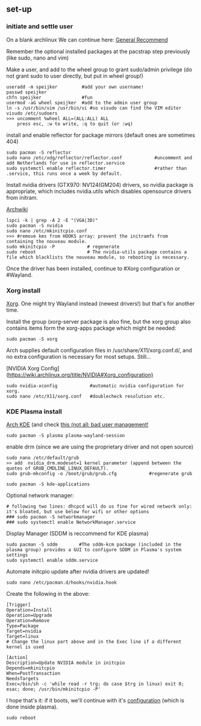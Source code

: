 ## set-up
### initiate and settle user

On a blank archlinux
We can continue here: [General Recommend](https://wiki.archlinux.org/title/General_recommendations)

Remember the optional installed packages at the pacstrap step previously (like sudo, nano and vim)

Make a user, and add to the wheel group to grant sudo/admin privilege (do not grant sudo to user directly, but put in wheel group!)
```
useradd -m speijker         #add your own username!
passwd speijker
chfn speijker               #fun
usermod -aG wheel speijker  #add to the admin user group
ln -s /usr/bin/vim /usr/bin/vi #so visudo can find the VIM editor
visudo /etc/sudoers
>>> uncomment %wheel ALL=(ALL:ALL) ALL
    press esc, :w to write, :q to quit (or :wq)
```
install and enable reflector for package mirrors (default ones are sometimes 404)
```
sudo pacman -S reflector
sudo nano /etc/xdg/reflector/reflector.conf            #uncomment and add Netherlands for use in reflector.service
sudo systemctl enable reflector.timer                  #rather than .service, this runs once a week by default.
```
Install nvidia drivers (GTX970: NV124(GM204) drivers, so nvidia package is appropriate, which includes nvidia.utils which disables opensource drivers from initram.

[Archwiki](https://wiki.archlinux.org/title/NVIDIA)
```
lspci -k | grep -A 2 -E "(VGA|3D)"
sudo pacman -S nvidia
sudo nano /etc/mkinitcpio.conf
>>> #remove kms from HOOKS array: prevent the initramfs from containing the nouveau module.
sudo mkinitcpio -P            # regenerate
sudo reboot                   # The nvidia-utils package contains a file which blacklists the nouveau module, so rebooting is necessary.
```
Once the driver has been installed, continue to #Xorg configuration or #Wayland.

### Xorg install
[Xorg](https://wiki.archlinux.org/title/Xorg). One might try Wayland instead (newest drivers!) but that's for another time.

Install the group (xorg-server package is also fine, but the xorg group also contains items form the xorg-apps package which might be needed:
```
sudo pacman -S xorg
```
 Arch supplies default configuration files in /usr/share/X11/xorg.conf.d/, and no extra configuration is necessary for most setups. Still...

 [NVIDIA Xorg Config](https://wiki.archlinux.org/title/NVIDIA#Xorg_configuration}
```
sudo nvidia-xconfig            #automatic nvidia configuration for xorg.
sudo nano /etc/X11/xorg.conf   #doublecheck resolution etc.
```

### KDE Plasma install
[Arch KDE](https://wiki.archlinux.org/title/KDE#Plasma) (and check [this (not all: bad user management!](https://itsfoss.com/install-kde-arch-linux/)
```
sudo pacman -S plasma plasma-wayland-session
```
enable drm (since we are using the proprietary driver and not open source)
```
sudo nano /etc/default/grub
>> add  nvidia_drm.modeset=1 kernel parameter (append between the quotes of GRUB_CMDLINE_LINUX_DEFAULT).
sudo grub-mkconfig -o /boot/grub/grub.cfg            #regenerate grub
```
```
sudo pacman -S kde-applications
```
Optional network manager:
```
# following two lines: dhcpcd will do us fine for wired network only: it's bloated, but use below for wifi or other options
### sudo pacman -S networkmanager
### sudo systemctl enable NetworkManager.service
```
Display Manager (SDDM is reccommend for KDE plasma)
```
sudo pacman -S sddm        #The sddm-kcm package (included in the plasma group) provides a GUI to configure SDDM in Plasma's system settings
sudo systemctl enable sddm.service
```
Automate initcpio update after nvidia drivers are updated!
```
sudo nano /etc/pacman.d/hooks/nvidia.hook
```
Create the following in the above:
```
[Trigger]
Operation=Install
Operation=Upgrade
Operation=Remove
Type=Package
Target=nvidia
Target=linux
# Change the linux part above and in the Exec line if a different kernel is used

[Action]
Description=Update NVIDIA module in initcpio
Depends=mkinitcpio
When=PostTransaction
NeedsTargets
Exec=/bin/sh -c 'while read -r trg; do case $trg in linux) exit 0; esac; done; /usr/bin/mkinitcpio -P'
```

I hope that's it: if it boots, we'll continue with it's [configuration](https://wiki.archlinux.org/title/KDE#Configuration) (which is done inside plasma).
```
sudo reboot
```

